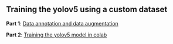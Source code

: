 ## Training the yolov5 using a custom dataset
**Part 1**: [Data annotation and data augmentation](https://youtu.be/Zk7sAwHJ7W4)

**Part 2**: [Training the yolov5 model in colab](https://youtu.be/NmIDs4GABh0) 

